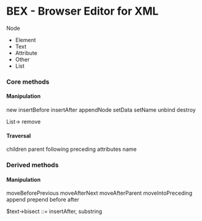 # BEX - Browser Editor for XML

Node
- Element
- Text
- Attribute
- Other
- List

### Core methods

#### Manipulation

new
insertBefore
insertAfter
appendNode
setData
setName
unbind
destroy

List->
remove

#### Traversal

children
parent
following
preceding
attributes
name

### Derived methods

#### Manipulation

moveBeforePrevious
moveAfterNext
moveAfterParent
moveIntoPreceding
append
prepend
before
after

$text->bisect ::= insertAfter, substring
